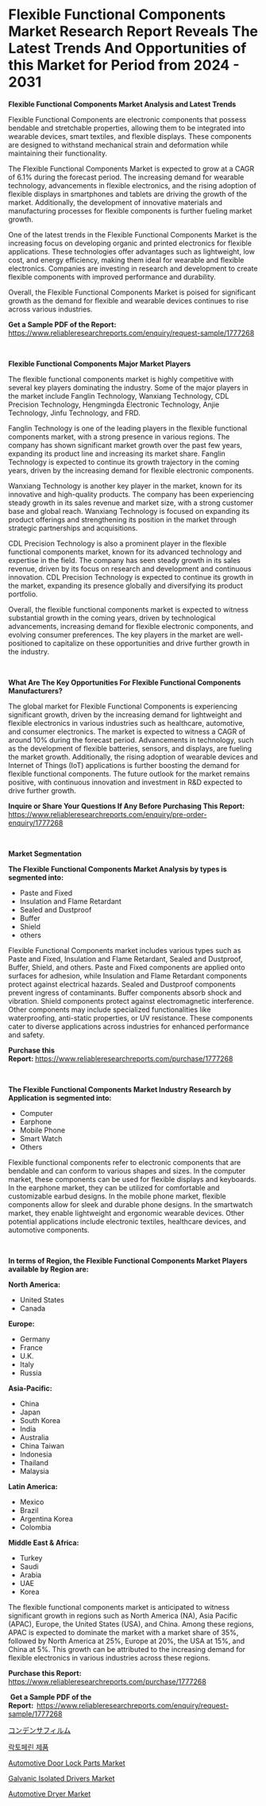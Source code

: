 <p><h1>Flexible Functional Components Market Research Report Reveals The Latest Trends And Opportunities of this Market for Period from 2024 - 2031</h1></p><p><strong>Flexible Functional Components Market Analysis and Latest Trends</strong></p>
<p><p>Flexible Functional Components are electronic components that possess bendable and stretchable properties, allowing them to be integrated into wearable devices, smart textiles, and flexible displays. These components are designed to withstand mechanical strain and deformation while maintaining their functionality.</p><p>The Flexible Functional Components Market is expected to grow at a CAGR of 6.1% during the forecast period. The increasing demand for wearable technology, advancements in flexible electronics, and the rising adoption of flexible displays in smartphones and tablets are driving the growth of the market. Additionally, the development of innovative materials and manufacturing processes for flexible components is further fueling market growth.</p><p>One of the latest trends in the Flexible Functional Components Market is the increasing focus on developing organic and printed electronics for flexible applications. These technologies offer advantages such as lightweight, low cost, and energy efficiency, making them ideal for wearable and flexible electronics. Companies are investing in research and development to create flexible components with improved performance and durability.</p><p>Overall, the Flexible Functional Components Market is poised for significant growth as the demand for flexible and wearable devices continues to rise across various industries.</p></p>
<p><strong>Get a Sample PDF of the Report:&nbsp;</strong> <a href="https://www.reliableresearchreports.com/enquiry/request-sample/1777268">https://www.reliableresearchreports.com/enquiry/request-sample/1777268</a></p>
<p>&nbsp;</p>
<p><strong>Flexible Functional Components Major Market Players</strong></p>
<p><p>The flexible functional components market is highly competitive with several key players dominating the industry. Some of the major players in the market include Fanglin Technology, Wanxiang Technology, CDL Precision Technology, Hengmingda Electronic Technology, Anjie Technology, Jinfu Technology, and FRD.</p><p>Fanglin Technology is one of the leading players in the flexible functional components market, with a strong presence in various regions. The company has shown significant market growth over the past few years, expanding its product line and increasing its market share. Fanglin Technology is expected to continue its growth trajectory in the coming years, driven by the increasing demand for flexible electronic components.</p><p>Wanxiang Technology is another key player in the market, known for its innovative and high-quality products. The company has been experiencing steady growth in its sales revenue and market size, with a strong customer base and global reach. Wanxiang Technology is focused on expanding its product offerings and strengthening its position in the market through strategic partnerships and acquisitions.</p><p>CDL Precision Technology is also a prominent player in the flexible functional components market, known for its advanced technology and expertise in the field. The company has seen steady growth in its sales revenue, driven by its focus on research and development and continuous innovation. CDL Precision Technology is expected to continue its growth in the market, expanding its presence globally and diversifying its product portfolio.</p><p>Overall, the flexible functional components market is expected to witness substantial growth in the coming years, driven by technological advancements, increasing demand for flexible electronic components, and evolving consumer preferences. The key players in the market are well-positioned to capitalize on these opportunities and drive further growth in the industry.</p></p>
<p>&nbsp;</p>
<p><strong>What Are The Key Opportunities For Flexible Functional Components Manufacturers?</strong></p>
<p><p>The global market for Flexible Functional Components is experiencing significant growth, driven by the increasing demand for lightweight and flexible electronics in various industries such as healthcare, automotive, and consumer electronics. The market is expected to witness a CAGR of around 10% during the forecast period. Advancements in technology, such as the development of flexible batteries, sensors, and displays, are fueling the market growth. Additionally, the rising adoption of wearable devices and Internet of Things (IoT) applications is further boosting the demand for flexible functional components. The future outlook for the market remains positive, with continuous innovation and investment in R&D expected to drive further growth.</p></p>
<p><strong>Inquire or Share Your Questions If Any Before Purchasing This Report:</strong> <a href="https://www.reliableresearchreports.com/enquiry/pre-order-enquiry/1777268">https://www.reliableresearchreports.com/enquiry/pre-order-enquiry/1777268</a></p>
<p>&nbsp;</p>
<p><strong>Market Segmentation</strong></p>
<p><strong>The Flexible Functional Components Market Analysis by types is segmented into:</strong></p>
<p><ul><li>Paste and Fixed</li><li>Insulation and Flame Retardant</li><li>Sealed and Dustproof</li><li>Buffer</li><li>Shield</li><li>others</li></ul></p>
<p><p>Flexible Functional Components market includes various types such as Paste and Fixed, Insulation and Flame Retardant, Sealed and Dustproof, Buffer, Shield, and others. Paste and Fixed components are applied onto surfaces for adhesion, while Insulation and Flame Retardant components protect against electrical hazards. Sealed and Dustproof components prevent ingress of contaminants. Buffer components absorb shock and vibration. Shield components protect against electromagnetic interference. Other components may include specialized functionalities like waterproofing, anti-static properties, or UV resistance. These components cater to diverse applications across industries for enhanced performance and safety.</p></p>
<p><strong>Purchase this Report:&nbsp;</strong><a href="https://www.reliableresearchreports.com/purchase/1777268">https://www.reliableresearchreports.com/purchase/1777268</a></p>
<p>&nbsp;</p>
<p><strong>The Flexible Functional Components Market Industry Research by Application is segmented into:</strong></p>
<p><ul><li>Computer</li><li>Earphone</li><li>Mobile Phone</li><li>Smart Watch</li><li>Others</li></ul></p>
<p><p>Flexible functional components refer to electronic components that are bendable and can conform to various shapes and sizes. In the computer market, these components can be used for flexible displays and keyboards. In the earphone market, they can be utilized for comfortable and customizable earbud designs. In the mobile phone market, flexible components allow for sleek and durable phone designs. In the smartwatch market, they enable lightweight and ergonomic wearable devices. Other potential applications include electronic textiles, healthcare devices, and automotive components.</p></p>
<p>&nbsp;</p>
<p><strong>In terms of Region, the Flexible Functional Components Market Players available by Region are:</strong></p>
<p>
    <p> <strong> North America: </strong>
        <ul>
            <li>United States</li>
            <li>Canada</li>
        </ul>
        </p> 
    <p> <strong> Europe: </strong>
        <ul>
            <li>Germany</li>
            <li>France</li>
            <li>U.K.</li>
            <li>Italy</li>
            <li>Russia</li>
        </ul>
        </p> 
    <p> <strong> Asia-Pacific: </strong>
        <ul>
            <li>China</li>
            <li>Japan</li>
            <li>South Korea</li>
            <li>India</li>
            <li>Australia</li>
            <li>China Taiwan</li>
            <li>Indonesia</li>
            <li>Thailand</li>
            <li>Malaysia</li>
        </ul>
        </p> 
    <p> <strong> Latin America: </strong>
        <ul>
            <li>Mexico</li>
            <li>Brazil</li>
            <li>Argentina Korea</li>
            <li>Colombia</li>
        </ul>
        </p> 
    <p> <strong> Middle East & Africa: </strong>
        <ul>
            <li>Turkey</li>
            <li>Saudi</li>
            <li>Arabia</li>
            <li>UAE</li>
            <li>Korea</li>
        </ul>
    </p>
    </p>
<p><p>The flexible functional components market is anticipated to witness significant growth in regions such as North America (NA), Asia Pacific (APAC), Europe, the United States (USA), and China. Among these regions, APAC is expected to dominate the market with a market share of 35%, followed by North America at 25%, Europe at 20%, the USA at 15%, and China at 5%. This growth can be attributed to the increasing demand for flexible electronics in various industries across these regions.</p></p>
<p><strong>Purchase this Report: </strong><a href="https://www.reliableresearchreports.com/purchase/1777268">https://www.reliableresearchreports.com/purchase/1777268</a></p>
<p>&nbsp;<strong>Get a Sample PDF of the Report:&nbsp;&nbsp;</strong><a href="https://www.reliableresearchreports.com/enquiry/request-sample/1777268">https://www.reliableresearchreports.com/enquiry/request-sample/1777268</a></p>
<p><strong></strong></p>
<p><p><a href="https://github.com/vhemk0794148/Market-Research-Report-List-1/blob/main/656367213250.md">コンデンサフィルム</a></p><p><a href="https://github.com/FelipeGrrady654556/Market-Research-Report-List-1/blob/main/213654112158.md">락토페린 제품</a></p><p><a href="https://issuu.com/reportprime-2/docs/automotive-door-lock-parts-market-size-2030.pptx">Automotive Door Lock Parts Market</a></p><p><a href="https://github.com/wwwkeltoum/Market-Research-Report-List-2/blob/main/galvanic-isolated-drivers-market.md">Galvanic Isolated Drivers Market</a></p><p><a href="https://issuu.com/reportprime-2/docs/automotive-dryer-market-size-2030.pptx">Automotive Dryer Market</a></p></p>